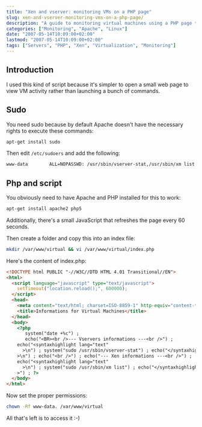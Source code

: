 ```yaml
---
title: "Xen and vserver: monitoring VMs on a PHP page"
slug: xen-and-vserver-monitoring-vms-on-a-php-page/
description: "A guide to monitoring virtual machines using a PHP page to easily view VM activity without running multiple commands."
categories: ["Monitoring", "Apache", "Linux"]
date: "2007-05-14T10:09:00+02:00"
lastmod: "2007-05-14T10:09:00+02:00"
tags: ["Servers", "PHP", "Xen", "Virtualization", "Monitoring"]
---
```


## Introduction

I used this kind of script because it's simpler to open a small web page to view VM activity rather than launching a bunch of commands.

## Sudo

You need sudo because by default Apache doesn't have the necessary rights to execute these commands:

```bash
apt-get install sudo
```

Then edit `/etc/sudoers` and add the following:

```bash
www-data        ALL=NOPASSWD: /usr/sbin/vserver-stat,/usr/sbin/xm list
```

## Php and script

You obviously need to have Apache and PHP installed for this to work:

```bash
apt-get install apache2 php5
```

Additionally, there's a small JavaScript that refreshes the page every 60 seconds.

Then create a folder and copy this into an index file:

```bash
mkdir /var/www/virtual && vi /var/www/virtual/index.php
```

Here's the content of index.php:

```html
<!DOCTYPE html PUBLIC "-//W3C//DTD HTML 4.01 Transitional//EN">
<html>
  <script language="javascript" type="text/javascript">
    setTimeout("location.reload();", 600000);
  </script>
  <head>
    <meta content="text/html; charset=ISO-8859-1" http-equiv="content-type" />
    <title>Informations for Virtual Machines</title>
  </head>
  <body>
    <?php
       system("date +%c") ;
       echo("<BR><br />--- Vservers informations ---<br />") ;
    echo("<syntaxhighlight lang="text"
      >\n") ; system("sudo /usr/sbin/vserver-stat") ; echo("</syntaxhighlight
    >\n") ; echo("<br />") ; echo("--- Xen informations ---<br />") ;
    echo("<syntaxhighlight lang="text"
      >\n") ; system("sudo /usr/sbin/xm list") ; echo("</syntaxhighlight
    >") ; ?>
  </body>
</html>
```

Now set the proper permissions:

```bash
chown -Rf www-data. /var/www/virtual
```

All that's left is to access it :-)

